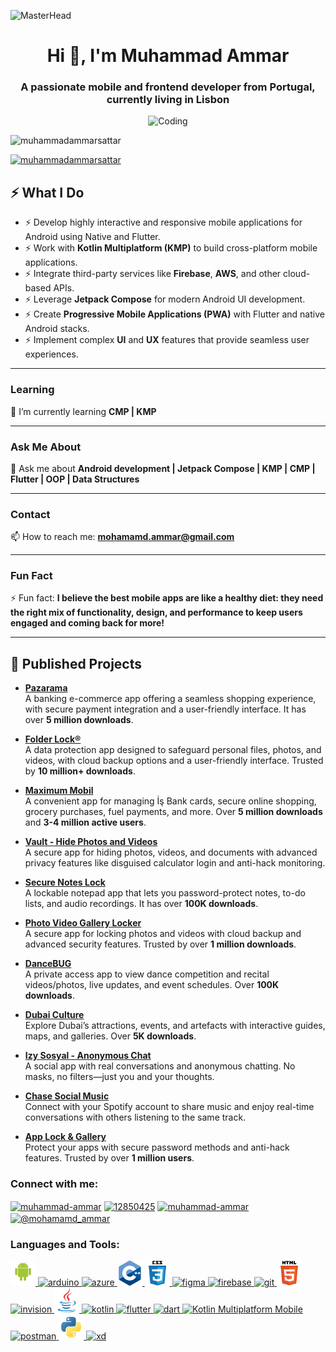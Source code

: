 ![MasterHead](https://1.bp.blogspot.com/-7A4WynwLsMw/XbBpCXG8fHI/AAAAAAAAMt4/uOa1bpLskYgrwGbllhSu2SDj_Mig8SXJQCLcBGAsYHQ/s1600/2000_600px.gif)
<h1 align="center">Hi 👋, I'm Muhammad Ammar</h1>
<h3 align="center">A passionate mobile and frontend developer from Portugal, currently living in Lisbon</h3>
<div align="center">
    <img alt="Coding" width="300" src="https://cdn.dribbble.com/users/1162077/screenshots/3848914/programmer.gif">
</div>

<p align="left"> <img src="https://komarev.com/ghpvc/?username=muhammadammarsattar&label=Profile%20views&color=0e75b6&style=flat" alt="muhammadammarsattar" /> </p>

<p align="left"> <a href="https://github.com/ryo-ma/github-profile-trophy"><img src="https://github-profile-trophy.vercel.app/?username=muhammadammarsattar" alt="muhammadammarsattar" /></a> </p>
<h2 align="left">⚡ What I Do</h2>

- ⚡ Develop highly interactive and responsive mobile applications for Android using Native and Flutter.  
- ⚡ Work with **Kotlin Multiplatform (KMP)** to build cross-platform mobile applications.  
- ⚡ Integrate third-party services like **Firebase**, **AWS**, and other cloud-based APIs.  
- ⚡ Leverage **Jetpack Compose** for modern Android UI development.  
- ⚡ Create **Progressive Mobile Applications (PWA)** with Flutter and native Android stacks.  
- ⚡ Implement complex **UI** and **UX** features that provide seamless user experiences. 

---

### Learning
🌱 I’m currently learning **CMP | KMP**  

---

### Ask Me About
💬 Ask me about **Android development | Jetpack Compose | KMP | CMP | Flutter | OOP | Data Structures**  

---

### Contact
📫 How to reach me: **mohamamd.ammar@gmail.com**  

---

### Fun Fact
⚡ Fun fact: **I believe the best mobile apps are like a healthy diet: they need the right mix of functionality, design, and performance to keep users engaged and coming back for more!**  

---


<h2 align="left">📱 Published Projects</h2>

- **[Pazarama](https://play.google.com/store/apps/details?id=tr.com.topkapidanismanlik.pazarama.app)**  
  A banking e-commerce app offering a seamless shopping experience, with secure payment integration and a user-friendly interface. It has over **5 million downloads**.

- **[Folder Lock®](https://play.google.com/store/apps/details?id=com.newsoftwares.folderlock_v1&hl=pt_PT)**  
  A data protection app designed to safeguard personal files, photos, and videos, with cloud backup options and a user-friendly interface. Trusted by **10 million+ downloads**.

- **[Maximum Mobil](https://play.google.com/store/apps/details?id=com.softtech.parakod&hl=pt_PT)**  
  A convenient app for managing İş Bank cards, secure online shopping, grocery purchases, fuel payments, and more. Over **5 million downloads** and **3-4 million active users**.

- **[Vault - Hide Photos and Videos](https://play.google.com/store/apps/details?id=com.newsoftwares.folderlock_v1)**  
  A secure app for hiding photos, videos, and documents with advanced privacy features like disguised calculator login and anti-hack monitoring.

- **[Secure Notes Lock](https://play.google.com/store/apps/details?id=com.example.secure.notes)**  
  A lockable notepad app that lets you password-protect notes, to-do lists, and audio recordings. It has over **100K downloads**.

- **[Photo Video Gallery Locker](https://play.google.com/store/apps/details?id=com.example.photovideolocker)**  
  A secure app for locking photos and videos with cloud backup and advanced security features. Trusted by over **1 million downloads**.

- **[DanceBUG](https://play.google.com/store/apps/details?id=com.example.dancebug)**  
  A private access app to view dance competition and recital videos/photos, live updates, and event schedules. Over **100K downloads**.

- **[Dubai Culture](https://play.google.com/store/apps/details?id=com.dubaiculture&hl=en)**  
  Explore Dubai’s attractions, events, and artefacts with interactive guides, maps, and galleries. Over **5K downloads**.

- **[Izy Sosyal - Anonymous Chat](https://play.google.com/store/apps/details?id=com.project.izysocial&hl=en)**  
  A social app with real conversations and anonymous chatting. No masks, no filters—just you and your thoughts.

- **[Chase Social Music](https://play.google.com/store/apps/details?id=com.project.chaseapp&hl=en)**  
  Connect with your Spotify account to share music and enjoy real-time conversations with others listening to the same track.

- **[App Lock & Gallery](https://play.google.com/store/apps/details?id=com.newsoftwares.applockandgalleryvault&hl=en)**  
  Protect your apps with secure password methods and anti-hack features. Trusted by over **1 million users**.


<h3 align="left">Connect with me:</h3>
<p align="left">
    <a href="https://www.linkedin.com/in/muhammad-ammar-685978130/" target="blank"><img align="center" src="https://raw.githubusercontent.com/rahuldkjain/github-profile-readme-generator/master/src/images/icons/Social/linked-in-alt.svg" alt="muhammad-ammar" height="30" width="40" /></a>
    <a href="https://stackoverflow.com/users/12850425" target="blank"><img align="center" src="https://raw.githubusercontent.com/rahuldkjain/github-profile-readme-generator/master/src/images/icons/Social/stack-overflow.svg" alt="12850425" height="30" width="40" /></a>
    <a href="https://fb.com/muhammad.ammar" target="blank"><img align="center" src="https://raw.githubusercontent.com/rahuldkjain/github-profile-readme-generator/master/src/images/icons/Social/facebook.svg" alt="muhammad-ammar" height="30" width="40" /></a>
    <a href="https://www.hackerrank.com/@mohamamd_ammar" target="blank"><img align="center" src="https://raw.githubusercontent.com/rahuldkjain/github-profile-readme-generator/master/src/images/icons/Social/hackerrank.svg" alt="@mohamamd_ammar" height="30" width="40" /></a>
</p>

<h3 align="left">Languages and Tools:</h3>
<p align="left"> 
  <a href="https://developer.android.com" target="_blank" rel="noreferrer"> 
    <img src="https://raw.githubusercontent.com/devicons/devicon/master/icons/android/android-original-wordmark.svg" alt="android" width="40" height="40"/> 
  </a> 
  <a href="https://www.arduino.cc/" target="_blank" rel="noreferrer"> 
    <img src="https://cdn.worldvectorlogo.com/logos/arduino-1.svg" alt="arduino" width="40" height="40"/> 
  </a> 
  <a href="https://azure.microsoft.com/en-in/" target="_blank" rel="noreferrer"> 
    <img src="https://www.vectorlogo.zone/logos/microsoft_azure/microsoft_azure-icon.svg" alt="azure" width="40" height="40"/> 
  </a> 
  <a href="https://www.w3schools.com/cpp/" target="_blank" rel="noreferrer"> 
    <img src="https://raw.githubusercontent.com/devicons/devicon/master/icons/cplusplus/cplusplus-original.svg" alt="cplusplus" width="40" height="40"/> 
  </a> 
  <a href="https://www.w3schools.com/css/" target="_blank" rel="noreferrer"> 
    <img src="https://raw.githubusercontent.com/devicons/devicon/master/icons/css3/css3-original-wordmark.svg" alt="css3" width="40" height="40"/> 
  </a> 
  <a href="https://www.figma.com/" target="_blank" rel="noreferrer"> 
    <img src="https://www.vectorlogo.zone/logos/figma/figma-icon.svg" alt="figma" width="40" height="40"/> 
  </a> 
  <a href="https://firebase.google.com/" target="_blank" rel="noreferrer"> 
    <img src="https://www.vectorlogo.zone/logos/firebase/firebase-icon.svg" alt="firebase" width="40" height="40"/> 
  </a> 
  <a href="https://git-scm.com/" target="_blank" rel="noreferrer"> 
    <img src="https://www.vectorlogo.zone/logos/git-scm/git-scm-icon.svg" alt="git" width="40" height="40"/> 
  </a> 
  <a href="https://www.w3.org/html/" target="_blank" rel="noreferrer"> 
    <img src="https://raw.githubusercontent.com/devicons/devicon/master/icons/html5/html5-original-wordmark.svg" alt="html5" width="40" height="40"/> 
  </a> 
  <a href="https://www.invisionapp.com/" target="_blank" rel="noreferrer"> 
    <img src="https://www.vectorlogo.zone/logos/invisionapp/invisionapp-icon.svg" alt="invision" width="40" height="40"/> 
  </a> 
  <a href="https://www.java.com" target="_blank" rel="noreferrer"> 
    <img src="https://raw.githubusercontent.com/devicons/devicon/master/icons/java/java-original.svg" alt="java" width="40" height="40"/> 
  </a> 
  <a href="https://kotlinlang.org" target="_blank" rel="noreferrer"> 
    <img src="https://www.vectorlogo.zone/logos/kotlinlang/kotlinlang-icon.svg" alt="kotlin" width="40" height="40"/> 
  </a> 
  <a href="https://flutter.dev/" target="_blank" rel="noreferrer"> 
    <img src="https://www.vectorlogo.zone/logos/flutterio/flutterio-icon.svg" alt="flutter" width="40" height="40"/> 
  </a> 
  <a href="https://dart.dev/" target="_blank" rel="noreferrer"> 
    <img src="https://www.vectorlogo.zone/logos/dartlang/dartlang-icon.svg" alt="dart" width="40" height="40"/> 
  </a> 
  <a href="https://kotlinlang.org/lp/mobile/" target="_blank" rel="noreferrer"> 
    <img src="https://kotlinlang.org/assets/images/twitter-card/kmm.png" alt="Kotlin Multiplatform Mobile" width="40" height="40"/> 
  </a> 

  <a href="https://postman.com" target="_blank" rel="noreferrer"> 
    <img src="https://www.vectorlogo.zone/logos/getpostman/getpostman-icon.svg" alt="postman" width="40" height="40"/> 
  </a> 
  <a href="https://www.python.org" target="_blank" rel="noreferrer"> 
    <img src="https://raw.githubusercontent.com/devicons/devicon/master/icons/python/python-original.svg" alt="python" width="40" height="40"/> 
  </a> 
  <a href="https://www.adobe.com/products/xd.html" target="_blank" rel="noreferrer"> 
    <img src="https://cdn.worldvectorlogo.com/logos/adobe-xd.svg" alt="xd" width="40" height="40"/> 
  </a> 
</p>

